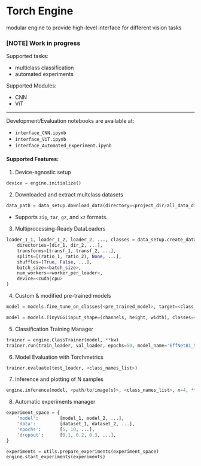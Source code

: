 # Torch Engine
modular engine to provide high-level interface for different vision tasks

### [NOTE] Work in progress
Supported tasks:
* multiclass classification
* automated experiments

Supported Modules:
* CNN
* ViT
___

Development/Evaluation notebooks are available at:
* `interface_CNN.ipynb`
* `interface_ViT.ipynb`
* `interface_Automated_Experiment.ipynb`

#### Supported Features:

1. Device-agnostic setup

```Python
device = engine.initialize()
```

2. Downloaded and extract multclass datasets

```Python
data_path = data_setup.download_data(directory=<project_dir/all_data_directory>, url=<url/to/file.zip*>, dataset_name=<dataset_name>)
```
* Supports `zip`, `tar`, `gz`, and `xz` formats.

3. Multiprocessing-Ready DataLoaders

```Python
loader_1_1, loader_1_2, loader_2, ..., classes = data_setup.create_dataloaders(
    directories=[dir_1, dir_2, ...], 
    transforms=[transf_1, transf_2, ...], 
    splits=[(ratio_1, ratio_2), None, ...], 
    shuffles=[True, False, ...],
    batch_size=<batch_size>, 
    num_workers=<worker_per_loader>, 
    device=<cuda|cpu>
)
```

4. Custom & modified pre-trained models

```Python
model = models.fine_tune_on_classes(<pre_trained_model>, target=<class_names_list>, input_size=(height, width), **kw)

model = models.TinyVGG(input_shape=(channels, height, width), classes=<pre_trained_model>, **kw)
```

5. Classification Training Manager

```Python
trainer = engine.ClassTrainer(model, **kw)
trainer.run(train_loader, val_loader, epochs=50, model_name='EffNetB1_50e', **kw)
```

6. Model Evaluation with Torchmetrics

```Python
trainer.evaluate(test_loader, <class_names_list>)
```

7. Inference and plotting of N samples

```Python
engine.inference(model, <path/to/image(s)>, <class_names_list>, n=4, **kw)
```
8. Automatic experiments manager

```Python
experiment_space = {
    'model':        [model_1, model_2, ...],
    'data':         [dataset_1, dataset_2, ...],
    'epochs':       [5, 10, ...],
    'dropout':      [0.1, 0.2, 0.3, ...],
}

experiments = utils.prepare_experiments(experiment_space)
engine.start_experiments(experiments)
```
